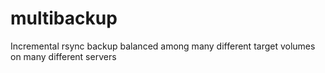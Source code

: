 # multibackup
Incremental rsync backup balanced among many different target volumes on many different servers

